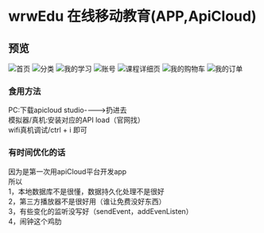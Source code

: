 wrwEdu 在线移动教育(APP,ApiCloud)
===============================

## 预览
![首页](https://github.com/RiwenWu/wrwEdu/blob/master/doc/%E9%A6%96%E9%A1%B5.png)
![分类](https://github.com/RiwenWu/wrwEdu/blob/master/doc/%E5%88%86%E7%B1%BB.png)
![我的学习](https://github.com/RiwenWu/wrwEdu/blob/master/doc/%E6%88%91%E7%9A%84%E5%AD%A6%E4%B9%A0.png)
![账号](https://github.com/RiwenWu/wrwEdu/blob/master/doc/%E8%B4%A6%E5%8F%B7.png)
![课程详细页](https://github.com/RiwenWu/wrwEdu/blob/master/doc/%E8%AF%BE%E7%A8%8B%E8%AF%A6%E7%BB%86%E9%A1%B5.png)
![我的购物车](https://github.com/RiwenWu/wrwEdu/blob/master/doc/%E6%88%91%E7%9A%84%E8%B4%AD%E7%89%A9%E8%BD%A6.png)
![我的订单](https://github.com/RiwenWu/wrwEdu/blob/master/doc/%E6%88%91%E7%9A%84%E8%AE%A2%E5%8D%95.png)

### 食用方法
PC:下载apicloud studio---->扔进去
<br/>
模拟器/真机:安装对应的API load（官网找）
<br/>
wifi真机调试/ctrl + i    即可

### 有时间优化的话
因为是第一次用apiCloud平台开发app
<br/>
所以
<br/>
1，本地数据库不是很懂，数据持久化处理不是很好
<br/>
2，第三方播放器不是很好用（谁让免费没好东西）
<br/>
3，有些变化的监听没写好（sendEvent，addEvenListen）
<br/>
4，闹钟这个鸡肋
